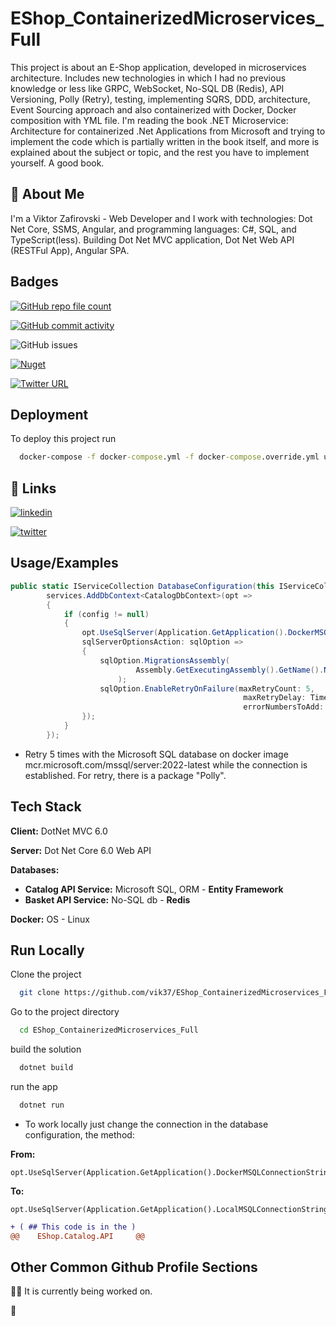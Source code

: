
# EShop_ContainerizedMicroservices_Full

This project is about an E-Shop application, developed in microservices architecture. Includes new technologies in which I had no previous knowledge or less like GRPC, WebSocket, No-SQL DB (Redis), API Versioning, Polly (Retry), testing, implementing SQRS, DDD, architecture, 
Event Sourcing approach and also containerized with Docker, Docker composition with YML file. I'm reading the book .NET Microservice: Architecture for containerized .Net Applications from Microsoft and trying to implement the code which is partially written in the book itself, and more is explained about the subject or topic, and the rest you have to implement yourself. A good book.


## 🚀 About Me
I'm a Viktor Zafirovski - Web Developer and I work with technologies: Dot Net Core, SSMS, Angular, and programming languages: C#, SQL, and TypeScript(less).
Building Dot Net MVC application, Dot Net Web API (RESTFul App), Angular SPA. 


## Badges



[![GitHub repo file count](https://img.shields.io/github/directory-file-count/vik37/EShop_ContainerizedMicroservices_Full?color=yellow&logoColor=green&style=plastic)](https://img.shields.io/github/directory-file-count/vik37/EShop_ContainerizedMicroservices_Full?color=yellow&logoColor=green&style=plastic)

[![GitHub commit activity](https://img.shields.io/github/commit-activity/m/vik37/EShop_ContainerizedMicroservices_Full)](https://img.shields.io/github/commit-activity/m/vik37/EShop_ContainerizedMicroservices_Full)

![GitHub issues](https://img.shields.io/github/issues/vik37/EShop_ContainerizedMicroservices_Full)

[![Nuget](https://img.shields.io/nuget/v/Swashbuckle.AspNetCore)](https://img.shields.io/nuget/v/Swashbuckle.AspNetCore)

[![Twitter URL](https://img.shields.io/twitter/url?style=social&url=https%3A%2F%2Ftwitter.com%2FViktorZafirovs1)](https://img.shields.io/twitter/url?style=social&url=https%3A%2F%2Ftwitter.com%2FViktorZafirovs1)

## Deployment

To deploy this project run

```cmd
  docker-compose -f docker-compose.yml -f docker-compose.override.yml up -d
```


## 🔗 Links

[![linkedin](https://img.shields.io/badge/linkedin-0A66C2?style=for-the-badge&logo=linkedin&logoColor=white)](https://www.linkedin.com/in/viktor-zafirovski-8165725a/)

[![twitter](https://img.shields.io/badge/twitter-1DA1F2?style=for-the-badge&logo=twitter&logoColor=white)](https://twitter.com/)


## Usage/Examples

```csharp
public static IServiceCollection DatabaseConfiguration(this IServiceCollection services, IConfiguration config)=>
        services.AddDbContext<CatalogDbContext>(opt =>
        {
            if (config != null)
            {
                opt.UseSqlServer(Application.GetApplication().DockerMSQLConnectionString(config),
                sqlServerOptionsAction: sqlOption =>
                {
                    sqlOption.MigrationsAssembly(
                            Assembly.GetExecutingAssembly().GetName().Name
                        );
                    sqlOption.EnableRetryOnFailure(maxRetryCount: 5,
                                                    maxRetryDelay: TimeSpan.FromSeconds(30),
                                                    errorNumbersToAdd: null);
                });
            }
        });
```
- Retry 5 times with the Microsoft SQL database on docker image mcr.microsoft.com/mssql/server:2022-latest while the connection is established.
For retry, there is a package "Polly".

## Tech Stack

**Client:** DotNet MVC 6.0  

**Server:** Dot Net Core 6.0 Web API

**Databases:**
- **Catalog API Service:** Microsoft SQL, ORM - **Entity Framework**
- **Basket API Service:** No-SQL db - **Redis**

**Docker:** OS - Linux


## Run Locally

Clone the project

```bash
  git clone https://github.com/vik37/EShop_ContainerizedMicroservices_Full.git
```

Go to the project directory

```bash
  cd EShop_ContainerizedMicroservices_Full
```

build the solution

```bash
  dotnet build
```

run the app

```bash
  dotnet run
```
- To work locally just change the connection in the database configuration, the method:

**From:**
```
opt.UseSqlServer(Application.GetApplication().DockerMSQLConnectionString(config)
```
**To:**
```
opt.UseSqlServer(Application.GetApplication().LocalMSQLConnectionString(config)
```
```diff
+ ( ## This code is in the )
@@    EShop.Catalog.API     @@
```

## Other Common Github Profile Sections
👩‍💻 It is currently being worked on.

🧠


